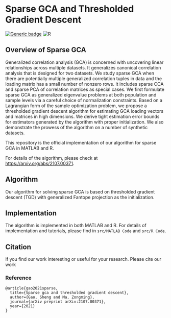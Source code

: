 # Sparse GCA and Thresholded Gradient Descent
[![Generic badge](https://img.shields.io/badge/MATLAB-R2020a-BLUE.svg)](https://shields.io/)
![R](https://img.shields.io/badge/R-CRAN-orange)


## Overview of Sparse GCA

Generalized correlation analysis (GCA) is concerned with uncovering linear relationships across multiple datasets. It generalizes canonical correlation analysis that is designed for two datasets. We study sparse GCA when there are potentially multiple generalized correlation tuples in data and the loading matrix has a small number of nonzero rows. It includes sparse CCA and sparse PCA of correlation matrices as special cases. We first formulate sparse GCA as generalized eigenvalue problems at both population and sample levels via a careful choice of normalization constraints. Based on a Lagrangian form of the sample optimization problem, we propose a thresholded gradient descent algorithm for estimating GCA loading vectors and matrices in high dimensions. We derive tight estimation error bounds for estimators generated by the algorithm with proper initialization. We also demonstrate the prowess of the algorithm on a number of synthetic datasets.

This repository is the official implementation of our algorithm for sparse GCA in MATLAB and R.

For details of the algorithm, please check at https://arxiv.org/abs/2107.00371.

## Algorithm

Our algorithm for solving sparse GCA is based on thresholded gradient descent (TGD) with generalized Fantope projection as the initialization. 

## Implementation

The algorithm is implemented in both MATLAB and R. For details of implementation and tutorials, please find in `src/MATLAB Code`  and `src/R Code`.

## Citation 

If you find our work interesting or useful for your research. Please cite our work

### Reference
```
@article{gao2021sparse,
  title={Sparse gca and thresholded gradient descent},
  author={Gao, Sheng and Ma, Zongming},
  journal={arXiv preprint arXiv:2107.00371},
  year={2021}
}
```
